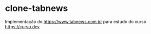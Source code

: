 # clone-tabnews

Implementação do https://www.tabnews.com.br para estudo do curso https://curso.dev
